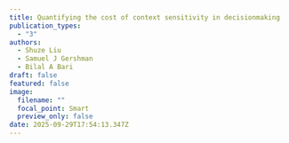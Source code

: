 ```yaml
---
title: Quantifying the cost of context sensitivity in decisionmaking
publication_types:
  - "3"
authors:
  - Shuze Liu
  - Samuel J Gershman
  - Bilal A Bari
draft: false
featured: false
image:
  filename: ""
  focal_point: Smart
  preview_only: false
date: 2025-09-29T17:54:13.347Z
---
```

